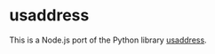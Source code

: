 usaddress
=================
This is a Node.js port of the Python library [usaddress](https://github.com/datamade/usaddress).
